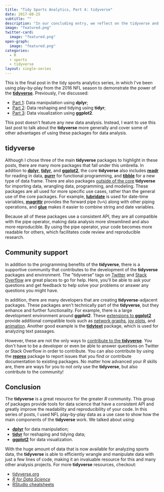 ```yaml
---
title: "Tidy Sports Analytics, Part 4: tidyverse"
date: 2017-08-25
subtitle: ""
description: "In our concluding entry, we reflect on the tidyverse and look at resources for future learning."
image: "featured.png"
twitter-card:
  image: "featured.png"
open-graph:
  image: "featured.png"
categories:
  - R
  - sports
  - tidyverse
layout: single-series
---
```




This is the final post in the tidy sports analytics series, in which I've been using play-by-play from the 2016 NFL season to demonstrate the power of the [**tidyverse**](http://www.tidyverse.org/). Previously, I've discussed:

- [Part 1](/blog/tidy-sports-analytics/2017-06-09-tidy-sports-analytics-part-1-dplyr/): Data manipulation using **dplyr**;
- [Part 2](/blog/tidy-sports-analytics/2017-06-25-tidy-sports-analytics-part-2-tidyr/): Data reshaping and tidying using **tidyr**;
- [Part 3](/blog/tidy-sports-analytics/2017-07-20-tidy-sports-analytics-part-3-ggplot2/): Data visualization using **ggplot2**.

This post doesn't feature any new data analysis. Instead, I want to use this last post to talk about the **tidyverse** more generally and cover some of other advantages of using these packages for data analysis.

## tidyverse

Although I chose three of the main **tidyverse** packages to highlight in these posts, there are many more packages that fall under this umbrella. In addition to [**dplyr**](http://dplyr.tidyverse.org/), [**tidyr**](http://tidyr.tidyverse.org/), and [**ggplot2**](http://ggplot2.tidyverse.org/), the core **tidyverse** also includes [**readr**](http://readr.tidyverse.org/) for reading in data, [**purrr**](http://purrr.tidyverse.org/) for functional programming, and [**tibble**](http://tibble.tidyverse.org/) for a new type of data frame. There are also packages [outside of the core](http://www.tidyverse.org/packages/) **tidyverse** for importing data, wrangling data, programming, and modeling. These packages are all used for more specific use cases, rather than the general use of the core packages. For example, [**lubridate**](http://lubridate.tidyverse.org/) is used for date-time variables, [**magrittr**](http://magrittr.tidyverse.org/) provides the forward pipe (`%>%`) along with other piping operations, and [**glue**](https://github.com/tidyverse/glue) makes it easier to combine string and date variables.

Because all of these packages use a consistent API, they are all compatible with the pipe operator, making data analysis more streamlined and also more reproducible. By using the pipe operator, your code becomes more readable for others, which facilitates code review and reproducible research.

## Community support

In addition to the programming benefits of the **tidyverse**, there is a supportive community that contributes to the development of the **tidyverse** packages and environment. The "tidyverse" tags on [Twitter](https://twitter.com/search?q=%23tidyverse&src=typd) and [Stack Overflow](https://stackoverflow.com/questions/tagged/tidyverse) are great places to go for help. Here, you'll be able to ask your questions and get feedback to help solve your problems or answer any questions you might have.

In addition, there are many developers that are creating **tidyverse**-adjacent packages. These packages aren't technically part of the **tidyverse**, but they enhance and further functionality. For example, there is a large development environment around **ggplot2**. These [extensions to **ggplot2**](https://exts.ggplot2.tidyverse.org/) provide additional compatible tools such as [network graphs](https://github.com/thomasp85/ggraph), [joy plots](https://github.com/clauswilke/ggjoy), and [animation](https://github.com/dgrtwo/gganimate). Another good example is the [**tidytext**](https://github.com/juliasilge/tidytext) package, which is used for analyzing text passages.

However, these are not the only ways to [contribute to the **tidyverse**](http://www.tidyverse.org/contribute/). You don't have to be a developer or even be able to answer questions on Twitter or Stack Overflow in order to contribute. You can also contribute by using the [**reprex**](http://reprex.tidyverse.org/) package to report issues that you find or contribute documentation to existing packages. No matter how advanced your *R* skills are, there are ways for you to not only use the **tidyverse**, but also contribute to the community!

## Conclusion

The **tidyverse** is a great resource for the greater *R* community. This group of packages provide tools for data science that have a consistent API and greatly improve the readability and reproducibility of your code. In this series of posts, I used NFL play-by-play data as a use case to show how the main components of the **tidyverse** work. We talked about using:

- [**dplyr**](/blog/tidy-sports-analytics/2017-06-09-tidy-sports-analytics-part-1-dplyr/) for data manipulation;
- [**tidyr**](/blog/tidy-sports-analytics/2017-06-25-tidy-sports-analytics-part-2-tidyr/) for reshaping and tidying data;
- [**ggplot2**](/blog/tidy-sports-analytics/2017-07-20-tidy-sports-analytics-part-3-ggplot2/) for data visualization.

With the huge amount of data that is now available for analyzing sports data, the **tidyverse** is able to efficiently wrangle and manipulate data with just a few lines of code, making it an invaluable resource for this and many other analysis projects. For more **tidyverse** resources, checkout:

- [tidyverse.org](http://www.tidyverse.org/)
- [*R for Data Science*](http://r4ds.had.co.nz/)
- [RStudio cheatsheets](https://www.rstudio.com/resources/cheatsheets/)
